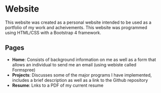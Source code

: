 # Website

This website was created as a personal website intended to be used as a portfolio of my work and acheivements. This website was programmed using HTML/CSS with a Bootstrap 4 framework.

## Pages

- **Home**: Consists of background information on me as well as a form that allows an individual to send me an email (using webiste called Formspree)
- **Projects**: Discusses some of the major programs I have implemented, includes a brief description as well as a link to the Github repository
- **Resume**: Lnks to a PDF of my current resume
